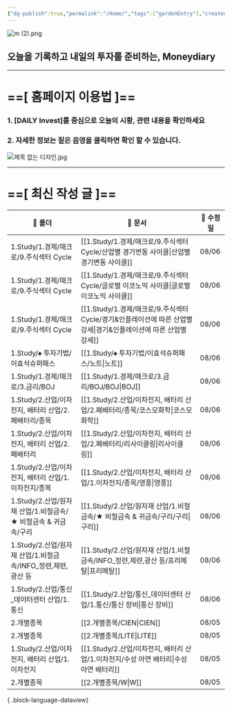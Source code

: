 ```yaml
---
{"dg-publish":true,"permalink":"/Home/","tags":["gardenEntry"],"created":"2025-06-09T13:40:49.286+09:00","updated":"2025-07-10T17:49:28.868+09:00"}
---
```


![m (2).png](/img/user/attachments/m%20(2).png)
## 오늘을 기록하고 내일의 투자를 준비하는, Moneydiary

------

# ==[ 홈페이지 이용법 ]==  

### 1. [DAILY Invest]를 중심으로 오늘의 시황, 관련 내용을 확인하세요

### 2. 자세한 정보는 짙은 음영을 클릭하면 확인 할 수 있습니다.

![제목 없는 디자인.jpg](/img/user/attachments/%EC%A0%9C%EB%AA%A9%20%EC%97%86%EB%8A%94%20%EB%94%94%EC%9E%90%EC%9D%B8.jpg)

----

# ==[ 최신 작성 글 ]==

| 📁 폴더                                      | 📄 문서                                                                         | 📅 수정일 |
| ------------------------------------------ | ----------------------------------------------------------------------------- | ------ |
| 1.Study/1.경제/매크로/9.주식섹터 Cycle              | [[1.Study/1.경제/매크로/9.주식섹터 Cycle/산업별 경기변동 사이클\|산업별 경기변동 사이클]]               | 08/06  |
| 1.Study/1.경제/매크로/9.주식섹터 Cycle              | [[1.Study/1.경제/매크로/9.주식섹터 Cycle/글로벌 이코노믹 사이클\|글로벌 이코노믹 사이클]]               | 08/06  |
| 1.Study/1.경제/매크로/9.주식섹터 Cycle              | [[1.Study/1.경제/매크로/9.주식섹터 Cycle/경기&인플레이션에 따른 산업별 강세\|경기&인플레이션에 따른 산업별 강세]] | 08/06  |
| 1.Study/♠ 투자기법/이효석슈퍼패스                     | [[1.Study/♠ 투자기법/이효석슈퍼패스/노트\|노트]]                                          | 08/06  |
| 1.Study/1.경제/매크로/3.금리/BOJ                  | [[1.Study/1.경제/매크로/3.금리/BOJ/BOJ\|BOJ]]                                     | 08/06  |
| 1.Study/2.산업/이차전지, 배터리 산업/2.폐배터리/종목        | [[1.Study/2.산업/이차전지, 배터리 산업/2.폐배터리/종목/코스모화학\|코스모화학]]                       | 08/06  |
| 1.Study/2.산업/이차전지, 배터리 산업/2.폐배터리           | [[1.Study/2.산업/이차전지, 배터리 산업/2.폐배터리/리사이클링\|리사이클링]]                          | 08/06  |
| 1.Study/2.산업/이차전지, 배터리 산업/1.이차전지/종목        | [[1.Study/2.산업/이차전지, 배터리 산업/1.이차전지/종목/영풍\|영풍]]                             | 08/06  |
| 1.Study/2.산업/원자재 산업/1.비철금속/★ 비철금속 & 귀금속/구리 | [[1.Study/2.산업/원자재 산업/1.비철금속/★ 비철금속 & 귀금속/구리/구리\|구리]]                      | 08/06  |
| 1.Study/2.산업/원자재 산업/1.비철금속/INFO_정련,제련,광산 등 | [[1.Study/2.산업/원자재 산업/1.비철금속/INFO_정련,제련,광산 등/프리메탈\|프리메탈]]                  | 08/06  |
| 1.Study/2.산업/통신_데이터센터 산업/1.통신              | [[1.Study/2.산업/통신_데이터센터 산업/1.통신/통신 장비\|통신 장비]]                             | 08/06  |
| 2.개별종목                                     | [[2.개별종목/CIEN\|CIEN]]                                                      | 08/05  |
| 2.개별종목                                     | [[2.개별종목/LITE\|LITE]]                                                      | 08/05  |
| 1.Study/2.산업/이차전지, 배터리 산업/1.이차전지           | [[1.Study/2.산업/이차전지, 배터리 산업/1.이차전지/수성 아연 배터리\|수성 아연 배터리]]                  | 08/05  |
| 2.개별종목                                     | [[2.개별종목/W\|W]]                                                            | 08/05  |

{ .block-language-dataview}

